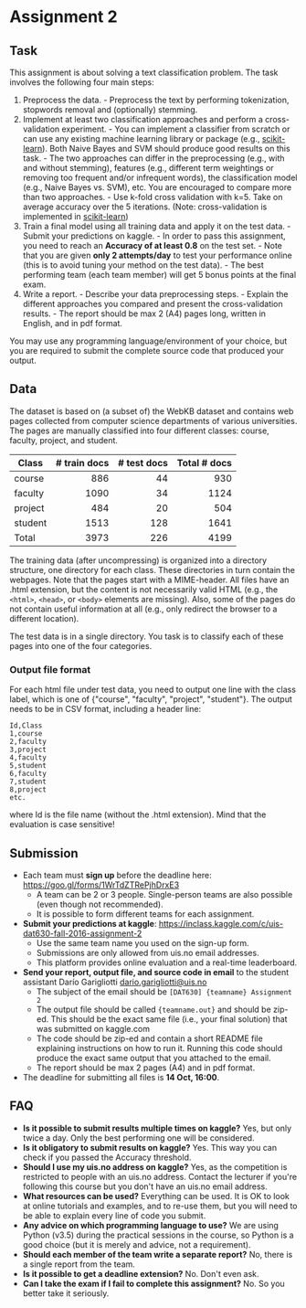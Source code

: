 # Assignment 2

## Task

This assignment is about solving a text classification problem.
The task involves the following four main steps:

  1. Preprocess the data.
    - Preprocess the text by performing tokenization, stopwords removal and (optionally) stemming.
  2. Implement at least two classification approaches and perform a cross-validation experiment.
    - You can implement a classifier from scratch or can use any existing machine learning library or package (e.g., [scikit-learn](http://scikit-learn.org/stable/supervised_learning.html#supervised-learning)). Both Naive Bayes and SVM should produce good results on this task.
    - The two approaches can differ in the preprocessing (e.g., with and without stemming), features (e.g., different term weightings or removing too frequent and/or infrequent words), the classification model (e.g., Naive Bayes vs. SVM), etc. You are encouraged to compare more than two approaches.
    - Use k-fold cross validation with k=5. Take on average accuracy over the 5 iterations. (Note: cross-validation is implemented in [scikit-learn](http://scikit-learn.org/stable/modules/cross_validation.html))
  3. Train a final model using all training data and apply it on the test data.
    - Submit your predictions on kaggle.
    - In order to pass this assignment, you need to reach an **Accuracy of at least 0.8** on the test set.
    - Note that you are given **only 2 attempts/day** to test your performance online (this is to avoid tuning your method on the test data).
    - The best performing team (each team member) will get 5 bonus points at the final exam.
  4. Write a report.
    - Describe your data preprocessing steps.
    - Explain the different approaches you compared and present the cross-validation results.
    - The report should be max 2 (A4) pages long, written in English, and in pdf format.

You may use any programming language/environment of your choice, but you are required to submit the complete source code that produced your output.


## Data

The dataset is based on (a subset of) the WebKB dataset and contains web pages collected from computer science departments of various universities. The pages are manually classified into four different classes: course, faculty, project, and student.

| Class | # train docs | # test docs | Total # docs |
| --- | --: | --: | --: |
| course  |  886 |   44 |  930 |
| faculty | 1090 |   34 | 1124 |
| project |  484 |   20 |  504 |
| student | 1513 |  128 | 1641 |
| Total   | 3973 |  226 | 4199 |

The training data (after uncompressing) is organized into a directory structure, one directory for each class. These directories in turn contain the webpages. Note that the pages start with a MIME-header. All files have an .html extension, but the content is not necessarily valid HTML (e.g., the `<html>`, `<head>`, or `<body>` elements are missing). Also, some of the pages do not contain useful information at all (e.g., only redirect the browser to a different location).

The test data is in a single directory. You task is to classify each of these pages into one of the four categories.


### Output file format

For each html file under test data, you need to output one line with the class label, which is one of {"course", "faculty", "project", "student"}. The output needs to be in CSV format, including a header line:
```
Id,Class
1,course
2,faculty
3,project
4,faculty
5,student
6,faculty
7,student
8,project
etc.
```  
where Id is the file name (without the .html extension).
Mind that the evaluation is case sensitive!


## Submission

  * Each team must **sign up** before the deadline here: https://goo.gl/forms/1WrTdZTRePjhDrxE3
    - A team can be 2 or 3 people. Single-person teams are also possible (even though not recommended).
    - It is possible to form different teams for each assignment.
  * **Submit your predictions at kaggle**: https://inclass.kaggle.com/c/uis-dat630-fall-2016-assignment-2
    - Use the same team name you used on the sign-up form.
    - Submissions are only allowed from uis.no email addresses.
    - This platform provides online evaluation and a real-time leaderboard.
  * **Send your report, output file, and source code in email** to the student assistant Darío Garigliotti <dario.garigliotti@uis.no>
    - The subject of the email should be `[DAT630] {teamname} Assignment 2`
    - The output file should be called `{teamname.out}` and should be zip-ed. This should be the exact same file (i.e., your final solution) that was submitted on kaggle.com
    - The code should be zip-ed and contain a short README file explaining instructions on how to run it. Running this code should produce the exact same output that you attached to the email.
    - The report should be max 2 pages (A4) and in pdf format.
  * The deadline for submitting all files is **14 Oct, 16:00**.


## FAQ

  - **Is it possible to submit results multiple times on kaggle?**
  Yes, but only twice a day. Only the best performing one will be considered.
  - **Is it obligatory to submit results on kaggle?**
  Yes. This way you can check if you passed the Accuracy threshold.
  - **Should I use my uis.no address on kaggle?** Yes, as the competition is restricted to people with an uis.no address. Contact the lecturer if you're following this course but you don't have an uis.no email address.
  - **What resources can be used?**
  Everything can be used. It is OK to look at online tutorials and examples, and to re-use them, but you will need to be able to explain every line of code you submit.
  - **Any advice on which programming language to use?** We are using Python (v3.5) during the practical sessions in the course, so Python is a good choice (but it is merely and advice, not a requirement).
  - **Should each member of the team write a separate report?** No, there is a single report from the team.
  - **Is it possible to get a deadline extension?**
  No. Don't even ask.
  - **Can I take the exam if I fail to complete this assignment?**
  No. So you better take it seriously.
